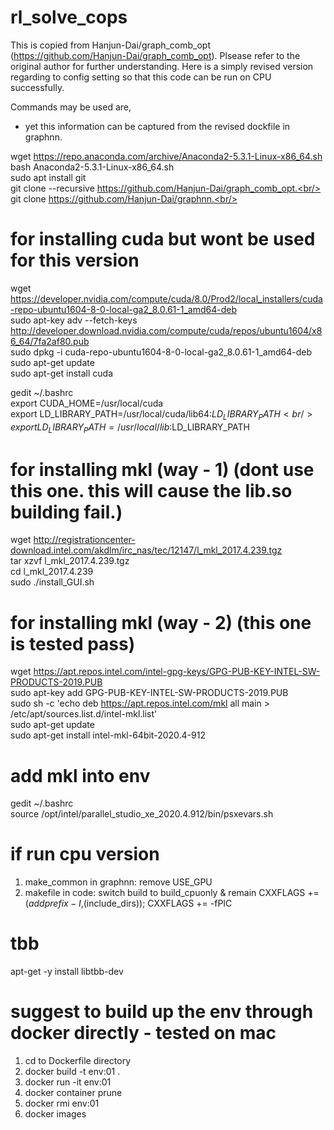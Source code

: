 # rl_solve_cops
This is copied from Hanjun-Dai/graph_comb_opt (https://github.com/Hanjun-Dai/graph_comb_opt).
Plsease refer to the original author for further understanding. 
Here is a simply revised version regarding to config setting so that this code can be run on CPU successfully.

Commands may be used are,
- yet this information can be captured from the revised dockfile in graphnn.

wget https://repo.anaconda.com/archive/Anaconda2-5.3.1-Linux-x86_64.sh<br/>
bash Anaconda2-5.3.1-Linux-x86_64.sh<br/>
sudo apt install git<br/>
git clone --recursive https://github.com/Hanjun-Dai/graph_comb_opt.<br/>
git clone https://github.com/Hanjun-Dai/graphnn.<br/>

# for installing cuda but wont be used for this version 
wget https://developer.nvidia.com/compute/cuda/8.0/Prod2/local_installers/cuda-repo-ubuntu1604-8-0-local-ga2_8.0.61-1_amd64-deb<br/>
sudo apt-key adv --fetch-keys http://developer.download.nvidia.com/compute/cuda/repos/ubuntu1604/x86_64/7fa2af80.pub<br/>
sudo dpkg -i cuda-repo-ubuntu1604-8-0-local-ga2_8.0.61-1_amd64-deb<br/>
sudo apt-get update<br/>
sudo apt-get install cuda<br/>

gedit ~/.bashrc<br/>
export CUDA_HOME=/usr/local/cuda<br/>
export LD_LIBRARY_PATH=/usr/local/cuda/lib64:$LD_LIBRARY_PATH<br/>
export LD_LIBRARY_PATH=/usr/local/lib:$LD_LIBRARY_PATH<br/>

# for installing mkl (way - 1) (dont use this one. this will cause the lib.so building fail.)
wget http://registrationcenter-download.intel.com/akdlm/irc_nas/tec/12147/l_mkl_2017.4.239.tgz<br/>
tar xzvf l_mkl_2017.4.239.tgz<br/>
cd l_mkl_2017.4.239<br/>
sudo ./install_GUI.sh<br/>

# for installing mkl (way - 2) (this one is tested pass)
wget https://apt.repos.intel.com/intel-gpg-keys/GPG-PUB-KEY-INTEL-SW-PRODUCTS-2019.PUB<br/>
sudo apt-key add GPG-PUB-KEY-INTEL-SW-PRODUCTS-2019.PUB<br/>
sudo sh -c 'echo deb https://apt.repos.intel.com/mkl all main > /etc/apt/sources.list.d/intel-mkl.list'<br/>
sudo apt-get update<br/>
sudo apt-get install intel-mkl-64bit-2020.4-912<br/>

# add mkl into env<br/>
gedit ~/.bashrc<br/>
source /opt/intel/parallel_studio_xe_2020.4.912/bin/psxevars.sh<br/>


# if run cpu version
1. make_common in graphnn: remove USE_GPU<br/>
2. makefile in code: switch build to build_cpuonly & remain CXXFLAGS += $(addprefix -I,$(include_dirs)); CXXFLAGS += -fPIC<br/>

# tbb 
apt-get -y install libtbb-dev<br/>

# suggest to build up the env through docker directly - tested on mac
1. cd to Dockerfile directory<br/>
2. docker build -t env:01 .<br/>
3. docker run -it env:01<br/>
4. docker container prune<br/>
5. docker rmi env:01<br/>
6. docker images<br/>
